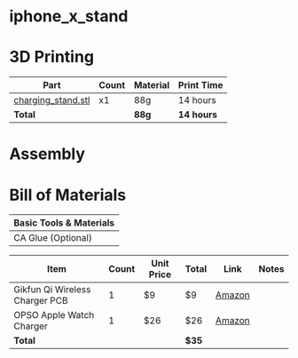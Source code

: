 # iphone_x_stand

# 3D Printing

|Part|Count|Material|Print Time|
|---|---|---|---|
|[charging_stand.stl](charging_stand.stl)|x1|88g|14 hours|
|**Total**| |**88g**|**14 hours**|

# Assembly

# Bill of Materials

|Basic Tools & Materials|
|---|
|CA Glue (Optional)|

|Item|Count|Unit Price|Total|Link|Notes|
|---|---|---|---|---|---|
|Gikfun Qi Wireless Charger PCB|1|$9|$9|[Amazon](https://www.amazon.com/gp/product/B073W7P5T8/ref=oh_aui_detailpage_o03_s00?ie=UTF8&psc=1)||
|OPSO Apple Watch Charger|1|$26|$26|[Amazon](https://www.amazon.com/gp/product/B01MXX9IIY/ref=oh_aui_detailpage_o03_s00?ie=UTF8&psc=1)||
|**Total**| | |**$35**|||
